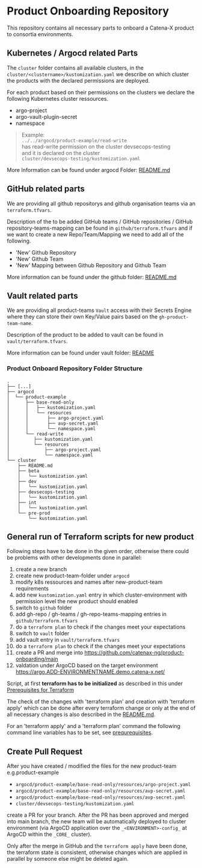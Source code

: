 # Product Onboarding Repository

This repository contains all necessary parts to onboard a Catena-X product to consortia environments.

## Kubernetes / Argocd related Parts

The `cluster` folder contains all available clusters, in the `cluster/<clustername>/kustomization.yaml` we describe on which cluster the products with the declared permissions are deployed.

For each product based on their permissions on the clusters we declare the following Kubernetes cluster ressources.

- argo-project
- argo-vault-plugin-secret
- namespace

> Example:  
> `../../argocd/product-example/read-write`  
> has read-write permission on the cluster devsecops-testing  
> and it is declared on the cluster  
> `cluster/devsecops-testing/kustomization.yaml`

More Information can be found under argocd Folder: [README.md](argocd/README.md)

## GitHub related parts

We are providing all github repositorys and github organisation teams via an `terraform.tfvars`.

Description  of the to be added GitHub teams / GitHub repositories / GitHub repository-teams-mapping can be found in `github/terraform.tfvars` and if we want to create a new Repo/Team/Mapping we need to add all of the following.

- 'New' Github Repository
- 'New' Github Team
- 'New' Mapping between Github Repository and Github Team

More information can be found under the github folder: [README.md](github/README.md)

## Vault related parts

We are providing all product-teams `Vault` access with their Secrets Engine where they can store their own  Key/Value pairs based on the `gh-product-team-name`.

Description of the product to be added to vault can be found in `vault/terraform.tfvars`.

More information can be found under vault folder: [README](vault/README.md)

### Product Onboard Repository Folder Structure

```text
.
├── [...]
├── argocd
│  └── product-example
│      ├── base-read-only
│      │   ├── kustomization.yaml
│      │   └── resources
│      │       ├── argo-project.yaml
│      │       ├── avp-secret.yaml
│      │       └── namespace.yaml
│      └── read-write
│         ├── kustomization.yaml
│         └── resources
│             ├── argo-project.yaml
│             └── namespace.yaml
└── cluster
    ├── README.md
    ├── beta
    │   └── kustomization.yaml
    ├── dev
    │   └── kustomization.yaml
    ├── devsecops-testing
    │   └── kustomization.yaml
    ├── int
    │   └── kustomization.yaml    
    └── pre-prod
        └── kustomization.yaml
```

## General run of Terraform scripts for new product

Following steps have to be done in the given order, otherwise there could be problems with other developments done in
parallel:

1. create a new branch
2. create new product-team-folder under `argocd`
3. modify k8s ressources and names after new-product-team requirements
4. add new `kustomization.yaml` entry in which cluster-environment with permission level the new product should enabled
5. switch to `github` folder
6. add gh-repo / gh-teams / gh-repo-teams-mapping entries in `github/terraform.tfvars`
7. do a `terraform plan` to check if the changes meet your expectations
8. switch to `vault` folder
9. add vault entry in `vault/terraform.tfvars`
10. do a `terraform plan` to check if the changes meet your expectations
11. create a PR and merge into <https://github.com/catenax-ng/product-onboarding/main>
12. valdation under ArgoCD based on the target environment <https://argo.ADD-ENVIRONMENTNAME.demo.catena-x.net/>

Script, at first **terraform has to be initialized** as described in this under [Prerequisites for Terraform](/PREREQUISITES.md)

The check of the changes with 'terraform plan' and creation with 'terraform apply' which can be done after every terraform change or only at the end of all necessary changes is also described in the [README.md](https://github.com/catenax-ng/product-onboarding/blob/main/github/README.md).

For an 'terraform apply' and a 'terraform plan' command the following command line variables has to be set, see [prequrequisites](/PREREQUISITES.md).

## Create Pull Request

After you have created / modified the files for the new product-team e.g.product-example

- `argocd/product-example/base-read-only/resources/argo-project.yaml`
- `argocd/product-example/base-read-only/resources/avp-secret.yaml`
- `argocd/product-example/base-read-only/resources/avp-secret.yaml`
- `cluster/devsecops-testing/kustomization.yaml`

create a PR for your branch. After the PR has been approved and merged into main branch, the new team will be
automatically deployed to cluster environment (via ArgoCD application over the `_<ENVIRONMENT>-config_` at ArgoCD within the `_CORE_` cluster).

Only after the merge in GitHub and the `terraform apply` have been done, the terraform state is consistent, otherwise changes which are applied in parallel by someone else might be deleted again.

